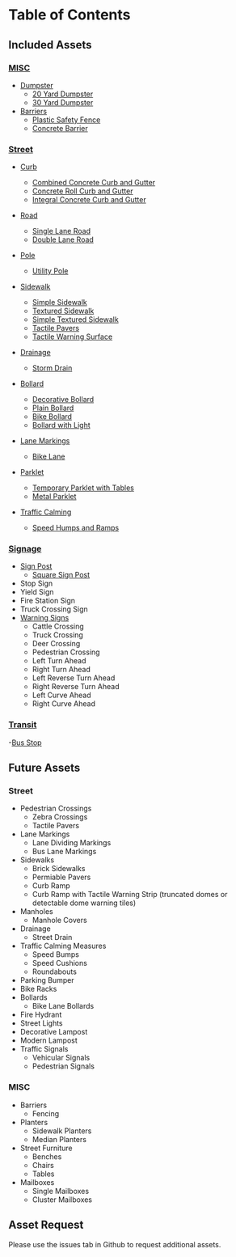# Table of Contents

## Included Assets

### [MISC](MISC/)
- [Dumpster](MISC/Dumpster/)
  - [20 Yard Dumpster](MISC/Dumpster/20%20Yard%20Dumpster/)
  - [30 Yard Dumpster](MISC/Dumpster/30%20Yard%20Dumpster/)
- [Barriers](MISC/Barriers/)
  - [Plastic Safety Fence](MISC/Barriers/Plastic%20Safety%20Fence/)
  - [Concrete Barrier](MISC/Barriers/Concrete%20Barrier/)

### [Street](Street/)
- [Curb](Street/Curb/)
  - [Combined Concrete Curb and Gutter](Street/Curb/)
  - [Concrete Roll Curb and Gutter](Street/Curb//Concrete%20Roll%20Curb%20and%20Gutter/)
  - [Integral Concrete Curb and Gutter](Street/Curb/Integral%20Concrete%20Curb%20and%20Gutter/)
- [Road](Street/Road/)
  - [Single Lane Road](Street/Road/Single%20Lane%20Road/)
  - [Double Lane Road](Street/Road/Double%20Lane%20Road/)
- [Pole](Street/Pole/)
  - [Utility Pole](Street/Pole/Utility%20Pole/)
- [Sidewalk](Street/Sidewalk/)
  - [Simple Sidewalk](Street/Sidewalk/Simple%20Sidewalk/)
  - [Textured Sidewalk](Street/Sidewalk/Textured%20Sidewalk/)
  - [Simple Textured Sidewalk](Street/Sidewalk/Simple%20Textured%20Sidewalk/)
  - [Tactile Pavers](Street/Sidewalk/Tactile%20Pavers/)
  - [Tactile Warning Surface](Street/Sidewalk/Tactile%20Warning%20Surface/)
- [Drainage](Street/Drainage/)
  - [Storm Drain](Street/Storm%20Drain/)
- [Bollard](Street/Bollard/)
  - [Decorative Bollard](Street/Bollard/Decorative%20Bollard/)
  - [Plain Bollard](Street/Bollard/Plain%20Bollard/)
  - [Bike Bollard](Street/Bollard/Bike%20Bollard/)
  - [Bollard with Light](Street/Bollard/Bollard%20with%20Light/)
- [Lane Markings](Street/Lane%20Markings/)
  - [Bike Lane](Bike%20Lane)

- [Parklet](Street/Parklet/)
  - [Temporary Parklet with Tables](Street/Parklet/Temporary%20Parklet%20with%20Tables/)
  - [Metal Parklet](Street/Parklet/Metal%20Parklet/)

- [Traffic Calming](Street/Traffic%20Calming/)
  - [Speed Humps and Ramps](Street/Traffic%20Calming/Speed%20Humps/)

### [Signage](Signage/)
- [Sign Post](Signage/Sign%20Post/)
  - [Square Sign Post](Signage/Sign%20Post)
- Stop Sign
- Yield Sign
- Fire Station Sign
- Truck Crossing Sign
- [Warning Signs](Signage/Warning%20Sign/)
  - Cattle Crossing
  - Truck Crossing
  - Deer Crossing
  - Pedestrian Crossing
  - Left Turn Ahead
  - Right Turn Ahead
  - Left Reverse Turn Ahead
  - Right Reverse Turn Ahead
  - Left Curve Ahead
  - Right Curve Ahead

### [Transit](Transit/)
-[Bus Stop](Bus%20Stop)

## Future Assets

### Street
- Pedestrian Crossings 
    - Zebra Crossings
    - Tactile Pavers
- Lane Markings
    - Lane Dividing Markings
    - Bus Lane Markings
- Sidewalks
    - Brick Sidewalks
    - Permiable Pavers
    - Curb Ramp
    - Curb Ramp with Tactile Warning Strip (truncated domes or detectable dome warning tiles)
- Manholes
    - Manhole Covers
- Drainage
    - Street Drain
- Traffic Calming Measures
    - Speed Bumps
    - Speed Cushions
    - Roundabouts
- Parking Bumper
- Bike Racks
- Bollards
    - Bike Lane Bollards
- Fire Hydrant
- Street Lights
- Decorative Lampost
- Modern Lampost
- Traffic Signals
    - Vehicular Signals
    - Pedestrian Signals

### MISC
- Barriers
    - Fencing
- Planters
    - Sidewalk Planters
    - Median Planters
- Street Furniture
    - Benches
    - Chairs
    - Tables
- Mailboxes
    - Single Mailboxes
    - Cluster Mailboxes

## Asset Request

Please use the issues tab in Github to request additional assets.